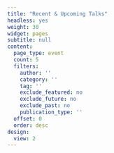 ```yaml
---
title: "Recent & Upcoming Talks"
headless: yes
weight: 30
widget: pages
subtitle: null
content:
  page_type: event
  count: 5
  filters:
    author: ''
    category: ''
    tag: ''
    exclude_featured: no
    exclude_future: no
    exclude_past: no
    publication_type: ''
  offset: 0
  order: desc
design:
  view: 2
---
```

